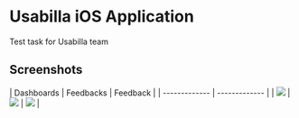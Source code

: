 # Usabilla iOS Application
Test task for Usabilla team

## Screenshots

|  Dashboards  |  Feedbacks | Feedback |
| ------------- | ------------- |
| ![](https://api.monosnap.com/rpc/file/download?id=g3I1FCfDIcT0Se6gFeOQNyO8c90BJ4) | ![](https://api.monosnap.com/rpc/file/download?id=iyCkuUuAbzaJ8w4j9al3vzAAQGmr65) | ![](https://api.monosnap.com/rpc/file/download?id=zO7KAeIZ89Lr8snY3Ctt6LmXI19sl2) | 